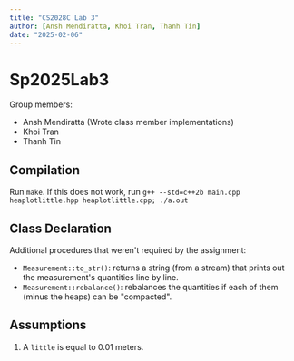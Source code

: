 ```yaml
---
title: "CS2028C Lab 3"
author: [Ansh Mendiratta, Khoi Tran, Thanh Tin]
date: "2025-02-06"
---
```


# Sp2025Lab3

Group members:

  - Ansh Mendiratta (Wrote class member implementations)
  - Khoi Tran
  - Thanh Tin

## Compilation
Run `make`. If this does not work, run `g++ --std=c++2b main.cpp heaplotlittle.hpp heaplotlittle.cpp; ./a.out`

## Class Declaration
Additional procedures that weren't required by the assignment:

  - `Measurement::to_str()`: returns a string (from a stream) that prints out the measurement's quantities line by line.
  - `Measurement::rebalance()`: rebalances the quantities if each of them (minus the heaps) can be "compacted".

## Assumptions
1. A `little` is equal to 0.01 meters.
